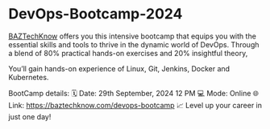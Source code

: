 # DevOps-Bootcamp-2024

[BAZTechKnow](https://baztechknow.com/) offers you this intensive bootcamp that equips you with the essential skills and tools to thrive in the dynamic world of DevOps. Through a blend of 80% practical hands-on exercises and 20% insightful theory, 

You’ll gain hands-on experience of Linux, Git, Jenkins, Docker and Kubernetes. 


BootCamp details:
🗓️ Date: 29th September, 2024 12 PM 
💻 Mode: Online
🌐 Link: https://baztechknow.com/devops-bootcamp
📈 Level up your career in just one day!
